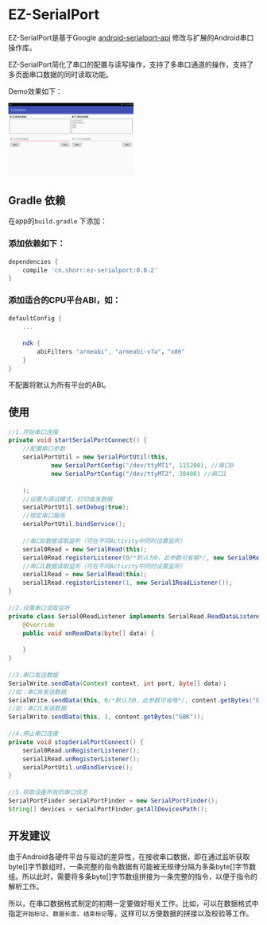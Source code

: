 # EZ-SerialPort

EZ-SerialPort是基于Google [android-serialport-api](https://github.com/cepr/android-serialport-api) 修改与扩展的Android串口操作库。

EZ-SerialPort简化了串口的配置与读写操作，支持了多串口通道的操作，支持了多页面串口数据的同时读取功能。

Demo效果如下：

<img src="/screenshot/demo.png" width=50% height=50% alt="screenshot">


## Gradle 依赖
在app的`build.gradle` 下添加：

### 添加依赖如下：
```groovy
dependencies {
    compile 'cn.shorr:ez-serialport:0.0.2'
}
```
### 添加适合的CPU平台ABI，如：
```groovy
defaultConfig {
	...

	ndk {
		abiFilters "armeabi", "armeabi-v7a"，"x86"
	}
}
```
不配置将默认为所有平台的ABI。

## 使用

```java
//1.开始串口连接
private void startSerialPortConnect() {
	//配置串口参数
    serialPortUtil = new SerialPortUtil(this,
            new SerialPortConfig("/dev/ttyMT1", 115200), //串口0
            new SerialPortConfig("/dev/ttyMT2", 38400) //串口1

    );
    //设置为调试模式，打印收发数据
    serialPortUtil.setDebug(true);
    //绑定串口服务
    serialPortUtil.bindService();

    //串口0数据读取监听（可在不同Activity中同时设置监听）
    serial0Read = new SerialRead(this);
    serial0Read.registerListener(0/*默认为0，此参数可省略*/, new Serial0ReadListener());
    //串口1数据读取监听（可在不同Activity中同时设置监听）
    serial1Read = new SerialRead(this);
    serial1Read.registerListener(1, new Serial1ReadListener());
}

//2.设置串口读取监听
private class Serial0ReadListener implements SerialRead.ReadDataListener {
    @Override
    public void onReadData(byte[] data) {
       
    }
}

//3.串口发送数据
SerialWrite.sendData(Context context, int port, byte[] data)；
//如：串口0发送数据
SerialWrite.sendData(this, 0/*默认为0，此参数可省略*/, content.getBytes("GBK"));
//如：串口1发送数据
SerialWrite.sendData(this, 1, content.getBytes("GBK"));

//4.停止串口连接
private void stopSerialPortConnect() {
    serial0Read.unRegisterListener();
    serial1Read.unRegisterListener();
    serialPortUtil.unBindService();
}

//5.获取设备所有的串口信息
SerialPortFinder serialPortFinder = new SerialPortFinder();
String[] devices = serialPortFinder.getAllDevicesPath();

```

## 开发建议

由于Android各硬件平台与驱动的差异性，在接收串口数据，即在通过监听获取byte[]字节数组时，一条完整的指令数据有可能被无规律分隔为多条byte[]字节数组。所以此时，需要将多条byte[]字节数组拼接为一条完整的指令，以便于指令的解析工作。

所以，在串口数据格式制定的初期一定要做好相关工作。比如，可以在数据格式中指定`开始标记`、`数据长度`、`结束标记`等，这样可以方便数据的拼接以及校验等工作。
